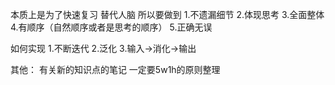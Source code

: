 本质上是为了快速复习 替代人脑
所以要做到
1.不遗漏细节
2.体现思考
3.全面整体
4.有顺序（自然顺序或者是思考的顺序）
5.正确无误

如何实现
1.不断迭代
2.泛化 
3.输入->消化->输出 



其他：
有关新的知识点的笔记 一定要5w1h的原则整理 
